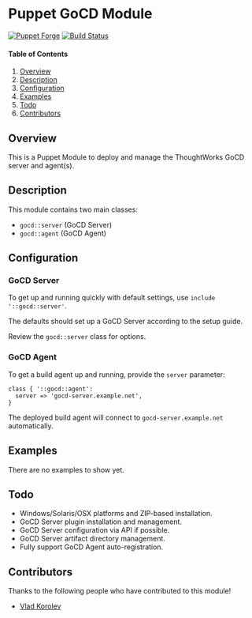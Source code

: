 # Puppet GoCD Module

[![Puppet Forge](http://img.shields.io/puppetforge/v/jmkeyes/gocd.svg)](https://forge.puppetlabs.com/jmkeyes/gocd)
[![Build Status](https://travis-ci.org/jmkeyes/puppet-gocd.svg?branch=master)](https://travis-ci.org/jmkeyes/puppet-gocd)

#### Table of Contents

 1. [Overview](#overview)
 2. [Description](#description)
 3. [Configuration](#configuration)
 4. [Examples](#examples)
 5. [Todo](#todo)
 6. [Contributors](#contributors)

## Overview

This is a Puppet Module to deploy and manage the ThoughtWorks GoCD server and agent(s).

## Description

This module contains two main classes:

  * `gocd::server` (GoCD Server)
  * `gocd::agent` (GoCD Agent)

## Configuration

### GoCD Server

To get up and running quickly with default settings, use `include '::gocd::server'`.

The defaults should set up a GoCD Server according to the setup guide.

Review the `gocd::server` class for options.

### GoCD Agent

To get a build agent up and running, provide the `server` parameter:

```
class { '::gocd::agent':
  server => 'gocd-server.example.net',
}
```

The deployed build agent will connect to `gocd-server.example.net` automatically.

## Examples

There are no examples to show yet.

## Todo

  * Windows/Solaris/OSX platforms and ZIP-based installation.
  * GoCD Server plugin installation and management.
  * GoCD Server configuration via API if possible.
  * GoCD Server artifact directory management.
  * Fully support GoCD Agent auto-registration.

## Contributors

Thanks to the following people who have contributed to this module!

  * [Vlad Korolev](https://github.com/vladistan)
